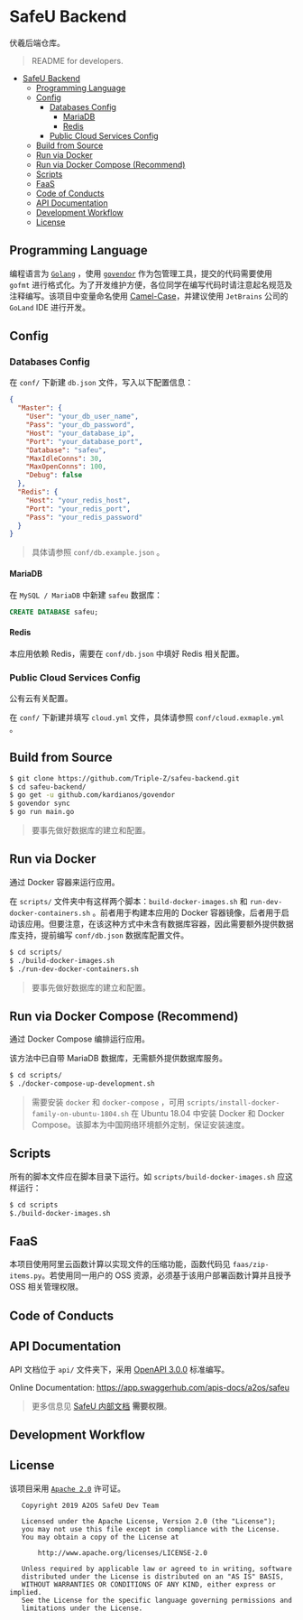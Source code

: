 # SafeU Backend

伏羲后端仓库。

> README for developers.

<!-- TOC -->

- [SafeU Backend](#safeu-backend)
  - [Programming Language](#programming-language)
  - [Config](#config)
    - [Databases Config](#databases-config)
      - [MariaDB](#mariadb)
      - [Redis](#redis)
    - [Public Cloud Services Config](#public-cloud-services-config)
  - [Build from Source](#build-from-source)
  - [Run via Docker](#run-via-docker)
  - [Run via Docker Compose (Recommend)](#run-via-docker-compose-recommend)
  - [Scripts](#scripts)
  - [FaaS](#faas)
  - [Code of Conducts](#code-of-conducts)
  - [API Documentation](#api-documentation)
  - [Development Workflow](#development-workflow)
  - [License](#license)

<!-- /TOC -->

## Programming Language

编程语言为 [`Golang`](https://github.com/golang/go) ，使用 [`govendor`](https://github.com/kardianos/govendor) 作为包管理工具，提交的代码需要使用 `gofmt` 进行格式化。为了开发维护方便，各位同学在编写代码时请注意起名规范及注释编写。该项目中变量命名使用 [Camel-Case](https://zh.wikipedia.org/wiki/%E9%A7%9D%E5%B3%B0%E5%BC%8F%E5%A4%A7%E5%B0%8F%E5%AF%AB)，并建议使用 `JetBrains` 公司的 `GoLand` IDE 进行开发。

## Config

### Databases Config

在 `conf/` 下新建 `db.json` 文件，写入以下配置信息：

```json
{
  "Master": {
    "User": "your_db_user_name",
    "Pass": "your_db_password",
    "Host": "your_database_ip",
    "Port": "your_database_port",
    "Database": "safeu",
    "MaxIdleConns": 30,
    "MaxOpenConns": 100,
    "Debug": false
  },
  "Redis": {
    "Host": "your_redis_host",
    "Port": "your_redis_port",
    "Pass": "your_redis_password"
  }
}
```

> 具体请参照 `conf/db.example.json` 。

#### MariaDB

在 `MySQL / MariaDB` 中新建 `safeu` 数据库：

```sql
CREATE DATABASE safeu;
```

#### Redis

本应用依赖 Redis，需要在 `conf/db.json` 中填好 Redis 相关配置。

### Public Cloud Services Config

公有云有关配置。

在 `conf/` 下新建并填写 `cloud.yml` 文件，具体请参照 `conf/cloud.exmaple.yml` 。

## Build from Source

```bash
$ git clone https://github.com/Triple-Z/safeu-backend.git
$ cd safeu-backend/
$ go get -u github.com/kardianos/govendor
$ govendor sync
$ go run main.go
```

> 要事先做好数据库的建立和配置。

## Run via Docker

通过 Docker 容器来运行应用。

在 `scripts/` 文件夹中有这样两个脚本：`build-docker-images.sh` 和 `run-dev-docker-containers.sh` 。前者用于构建本应用的 Docker 容器镜像，后者用于启动该应用。但要注意，在该这种方式中未含有数据库容器，因此需要额外提供数据库支持，提前编写 `conf/db.json` 数据库配置文件。

```bash
$ cd scripts/
$ ./build-docker-images.sh
$ ./run-dev-docker-containers.sh
```

> 要事先做好数据库的建立和配置。

## Run via Docker Compose (Recommend)

通过 Docker Compose 编排运行应用。

该方法中已自带 MariaDB 数据库，无需额外提供数据库服务。

```bash
$ cd scripts/
$ ./docker-compose-up-development.sh
```

> 需要安装 `docker` 和 `docker-compose` ，可用 `scripts/install-docker-family-on-ubuntu-1804.sh` 在 Ubuntu 18.04 中安装 Docker 和 Docker Compose。该脚本为中国网络环境额外定制，保证安装速度。

## Scripts

所有的脚本文件应在脚本目录下运行。如 `scripts/build-docker-images.sh` 应这样运行：

```bash
$ cd scripts
$./build-docker-images.sh
```

## FaaS

本项目使用阿里云函数计算以实现文件的压缩功能，函数代码见 `faas/zip-items.py`。若使用同一用户的 OSS 资源，必须基于该用户部署函数计算并且授予 OSS 相关管理权限。

## Code of Conducts

## API Documentation

API 文档位于 `api/` 文件夹下，采用 [OpenAPI 3.0.0](https://github.com/OAI/OpenAPI-Specification/blob/master/versions/3.0.0.md) 标准编写。

Online Documentation: https://app.swaggerhub.com/apis-docs/a2os/safeu

> 更多信息见 [SafeU 内部文档](https://docs.google.com/document/d/1UiFHogsqDSqw3SrEAnEMukOoJq3fyxqIIEP-OE7ask0/edit?ts=5c56f70d) **需要权限**。

## Development Workflow

## License

该项目采用 [`Apache 2.0`](LICENSE) 许可证。

```
   Copyright 2019 A2OS SafeU Dev Team

   Licensed under the Apache License, Version 2.0 (the "License");
   you may not use this file except in compliance with the License.
   You may obtain a copy of the License at

       http://www.apache.org/licenses/LICENSE-2.0

   Unless required by applicable law or agreed to in writing, software
   distributed under the License is distributed on an "AS IS" BASIS,
   WITHOUT WARRANTIES OR CONDITIONS OF ANY KIND, either express or implied.
   See the License for the specific language governing permissions and
   limitations under the License.
```
